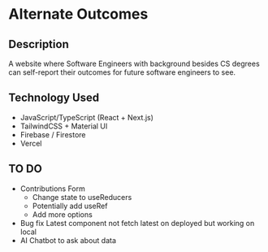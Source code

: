 # Alternate Outcomes

## Description
A website where Software Engineers with background besides CS degrees can self-report their outcomes for future software engineers to see.

## Technology Used
- JavaScript/TypeScript (React + Next.js)
- TailwindCSS + Material UI
- Firebase / Firestore
- Vercel

## TO DO

- Contributions Form
    - Change state to useReducers
    - Potentially add useRef
    - Add more options
- Bug fix Latest component not fetch latest on deployed but working on local
- AI Chatbot to ask about data